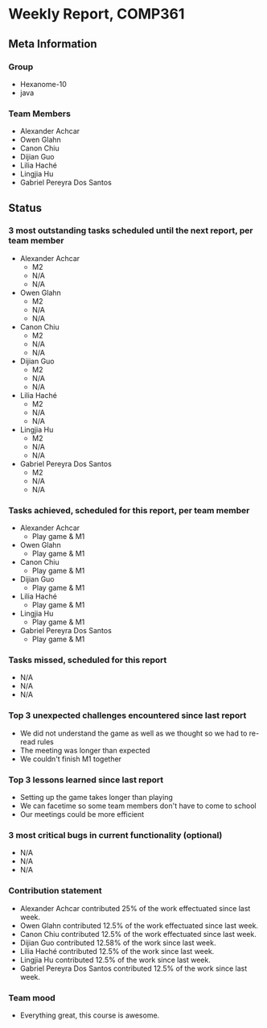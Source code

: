 # Weekly Report, COMP361

## Meta Information

### Group

 * Hexanome-10
 * java

### Team Members

 * Alexander Achcar
 * Owen Glahn
 * Canon Chiu
 * Dijian Guo
 * Lilia Haché
 * Lingjia Hu 
 * Gabriel Pereyra Dos Santos

## Status

### 3 most outstanding tasks scheduled until the next report, per team member

 * Alexander Achcar
   * M2
   * N/A
   * N/A
 * Owen Glahn
   * M2
   * N/A
   * N/A
 * Canon Chiu
   * M2
   * N/A
   * N/A
 * Dijian Guo
   * M2
   * N/A
   * N/A
 * Lilia Haché
   * M2
   * N/A
   * N/A
 * Lingjia Hu
   * M2
   * N/A
   * N/A
 * Gabriel Pereyra Dos Santos
   * M2
   * N/A
   * N/A

### Tasks achieved, scheduled for this report, per team member

 * Alexander Achcar
   * Play game & M1
 * Owen Glahn
   * Play game & M1
 * Canon Chiu
   * Play game & M1
 * Dijian Guo
   * Play game & M1
 * Lilia Haché
   * Play game & M1
 * Lingjia Hu
   * Play game & M1
 * Gabriel Pereyra Dos Santos
   * Play game & M1


### Tasks missed, scheduled for this report

 * N/A
 * N/A
 * N/A

### Top 3 unexpected challenges encountered since last report

 * We did not understand the game as well as we thought so we had to re-read rules
 * The meeting was longer than expected
 * We couldn't finish M1 together

### Top 3 lessons learned since last report

 * Setting up the game takes longer than playing
 * We can facetime so some team members don't have to come to school
 * Our meetings could be more efficient

### 3 most critical bugs in current functionality (optional)

 * N/A
 * N/A
 * N/A

### Contribution statement

 * Alexander Achcar contributed 25% of the work effectuated since last week.
 * Owen Glahn contributed 12.5% of the work effectuated since last week.
 * Canon Chiu contributed 12.5% of the work effectuated since last week.
 * Dijian Guo contributed 12.58% of the work since last week.
 * Lilia Haché contributed 12.5% of the work since last week.
 * Lingjia Hu contributed 12.5% of the work since last week.
 * Gabriel Pereyra Dos Santos contributed 12.5% of the work since last week.

### Team mood

 * Everything great, this course is awesome.
